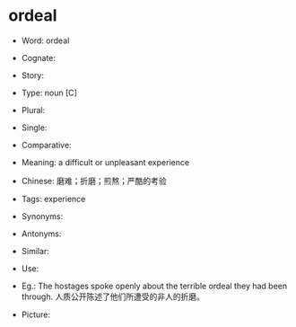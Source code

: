 # ordeal

- Word: ordeal
- Cognate: 
- Story: 

- Type: noun [C]
- Plural: 
- Single: 
- Comparative: 
- Meaning: a difficult or unpleasant experience
- Chinese: 磨难；折磨；煎熬；严酷的考验
- Tags: experience
- Synonyms: 
- Antonyms: 
- Similar: 
- Use: 
- Eg.: The hostages spoke openly about the terrible ordeal they had been through. 人质公开陈述了他们所遭受的非人的折磨。
- Picture: 

